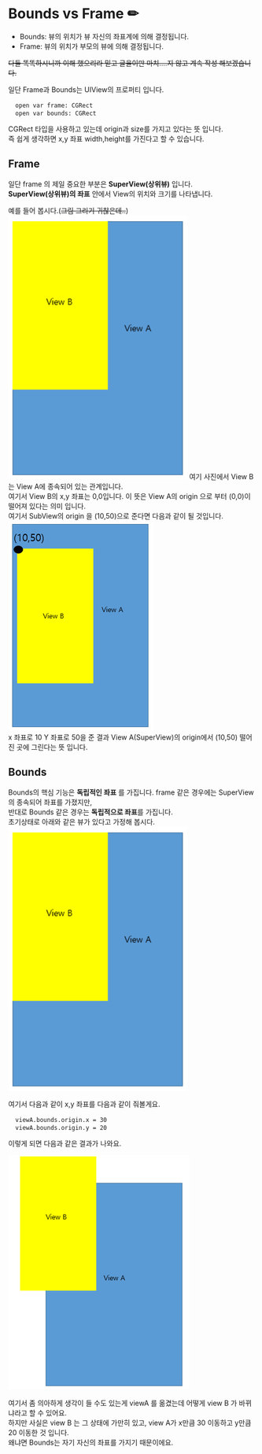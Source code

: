 # Bounds vs Frame ✏

* Bounds: 뷰의 위치가 뷰 자신의 좌표계에 의해 결정됩니다.
* Frame: 뷰의 위치가 부모의 뷰에 의해 결정됩니다.

~~다들 똑똑하시니까 이해 했으리라 믿고 글을이만 마치....지 않고 계속 작성 해보겠습니다.~~     

일단 Frame과 Bounds는 UIView의 프로퍼티 입니다.

  ```
	open var frame: CGRect
	open var bounds: CGRect
  ```

CGRect 타입을 사용하고 있는데 origin과 size를 가지고 있다는 뜻 입니다.   
즉 쉽게 생각하면 x,y 좌표 width,height를 가진다고 할 수 있습니다.   

## Frame

일단 frame 의 제일 중요한 부분은 **SuperView(상위뷰)** 입니다.   
**SuperView(상위뷰)의 좌표** 안에서 View의 위치와 크기를 나타냅니다.   

예를 들어 봅시다.(~~그림 그리기 귀찮은데..~~)   
![viewbound1](./viewbound1.PNG)
여기 사진에서 View B 는 View A에 종속되어 있는 관계입니다.   
여기서 View B의 x,y 좌표는 0,0입니다. 이 뜻은 View A의 origin 으로 부터 (0,0)이 떨어져 있다는 의미 입니다.   
여기서 SubView의 origin 을 (10,50)으로 준다면 다음과 같이 될 것입니다.   
![viewbound2](./viewbound2.PNG)   
x 좌표로 10 Y 좌표로 50을 준 결과 View A(SuperView)의 origin에서 (10,50) 떨어진 곳에 그린다는 뜻 입니다.

## Bounds

Bounds의 핵심 기능은 **독립적인 좌표** 를 가집니다. frame 같은 경우에는 SuperView 의 종속되어 좌표를 가졌지만,   
반대로 Bounds 같은 경우는 **독립적으로 좌표**를 가집니다.   
초기상태로 아래와 같은 뷰가 있다고 가정해 봅시다.   
![viewbound1](./viewbound1.PNG)

여기서 다음과 같이 x,y 좌표를 다음과 같이 줘볼게요.

  ```
	viewA.bounds.origin.x = 30
	viewA.bounds.origin.y = 20
  ```

이렇게 되면 다음과 같은 결과가 나와요.   

![viewbound3](./viewbound3.PNG)

여기서 좀 의아하게 생각이 들 수도 있는게 viewA 를 옮겼는데 어떻게 view B 가 바뀌냐라고 할 수 있어요.   
하지만 사실은 view B 는 그 상태에 가만히 있고, view A가 x만큼 30 이동하고 y만큼 20 이동한 것 입니다.   
왜냐면 Bounds는 자기 자신의 좌표를 가지기 때문이에요.   



